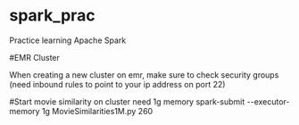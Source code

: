 # spark_prac
Practice learning Apache Spark

#EMR Cluster

When creating a new cluster on emr, make sure to check security groups (need inbound rules to point to your ip address on port 22)

#Start movie similarity on cluster need 1g memory
spark-submit --executor-memory 1g MovieSimilarities1M.py 260

